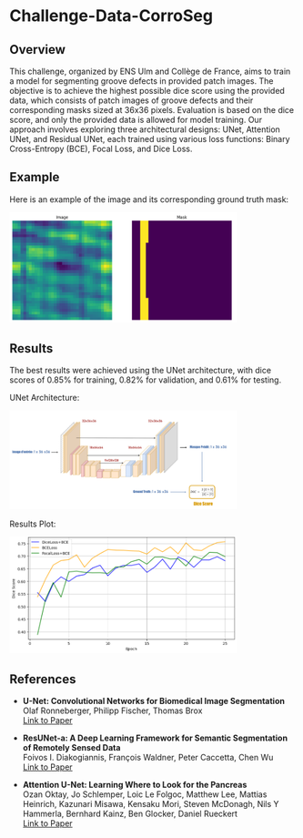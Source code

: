 # Challenge-Data-CorroSeg

## Overview
This challenge, organized by ENS Ulm and Collège de France, aims to train a model for segmenting groove defects in provided patch images. The objective is to achieve the highest possible dice score using the provided data, which consists of patch images of groove defects and their corresponding masks sized at 36x36 pixels. Evaluation is based on the dice score, and only the provided data is allowed for model training. Our approach involves exploring three architectural designs: UNet, Attention UNet, and Residual UNet, each trained using various loss functions: Binary Cross-Entropy (BCE), Focal Loss, and Dice Loss.

## Example
Here is an example of the image and its corresponding ground truth mask:


<img src="example.png" alt="Example" width="400"/>

## Results
The best results were achieved using the UNet architecture, with dice scores of 0.85% for training, 0.82% for validation, and 0.61% for testing.

UNet Architecture:

<img src="Unet.png" alt="UNet Architecture" width="400"/>

Results Plot:

<img src="dice score.png" alt="Results Plot" width="400"/>


## References
- **U-Net: Convolutional Networks for Biomedical Image Segmentation**  
  Olaf Ronneberger, Philipp Fischer, Thomas Brox  
  [Link to Paper](https://arxiv.org/abs/1505.04597)

- **ResUNet-a: A Deep Learning Framework for Semantic Segmentation of Remotely Sensed Data**  
  Foivos I. Diakogiannis, François Waldner, Peter Caccetta, Chen Wu  
  [Link to Paper](https://arxiv.org/abs/1904.00592)

- **Attention U-Net: Learning Where to Look for the Pancreas**  
  Ozan Oktay, Jo Schlemper, Loic Le Folgoc, Matthew Lee, Mattias Heinrich, Kazunari Misawa, Kensaku Mori, Steven McDonagh, Nils Y Hammerla, Bernhard Kainz, Ben Glocker, Daniel Rueckert  
  [Link to Paper](https://arxiv.org/abs/1804.03999)
